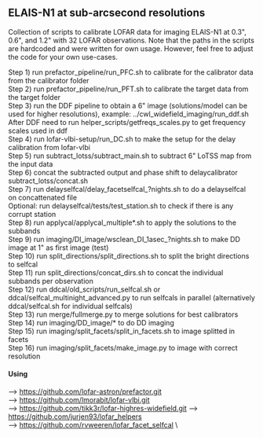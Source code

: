 ## ELAIS-N1 at sub-arcsecond resolutions

Collection of scripts to calibrate LOFAR data for imaging ELAIS-N1 at 0.3", 0.6", and 1.2" with 32 LOFAR observations. 
Note that the paths in the scripts are hardcoded and were written for own usage. 
However, feel free to adjust the code for your own use-cases.

Step 1) run prefactor_pipeline/run_PFC.sh to calibrate for the calibrator data from the calibrator folder \
Step 2) run prefactor_pipeline/run_PFT.sh to calibrate the target data from the target folder \
Step 3) run the DDF pipeline to obtain a 6" image (solutions/model can be used for higher resolutions), example: ../cwl_widefield_imaging/run_ddf.sh \
After DDF need to run helper_scripts/getfreqs_scales.py to get frequency scales used in ddf \
Step 4) run lofar-vlbi-setup/run_DC.sh to make the setup for the delay calibration from lofar-vlbi \
Step 5) run subtract_lotss/subtract_main.sh to subtract 6" LoTSS map from the input data \
Step 6) concat the subtracted output and phase shift to delaycalibrator subtract_lotss/concat.sh \
Step 7) run delayselfcal/delay_facetselfcal_?nights.sh to do a delayselfcal on concattenated file \
Optional: run delayselfcal/tests/test_station.sh to check if there is any corrupt station \
Step 8) run applycal/applycal_multiple*.sh to apply the solutions to the subbands \
Step 9) run imaging/DI_image/wsclean_DI_1asec_?nights.sh to make DD image at 1" as first image (test) \
Step 10) run split_directions/split_directions.sh to split the bright directions to selfcal \
Step 11) run split_directions/concat_dirs.sh to concat the individual subbands per observation \
Step 12) run ddcal/old_scripts/run_selfcal.sh or ddcal/selfcal_multinight_advanced.py to run selfcals in parallel (alternatively ddcal/selfcal.sh for individual selfcals) \
Step 13) run merge/fullmerge.py to merge solutions for best calibrators \
Step 14) run imaging/DD_image/* to do DD imaging \
Step 15) run imaging/split_facets/split_in_facets.sh to image splitted in facets \
Step 16) run imaging/split_facets/make_image.py to image with correct resolution

#### Using
--> https://github.com/lofar-astron/prefactor.git \
--> https://github.com/lmorabit/lofar-vlbi.git \
--> https://github.com/tikk3r/lofar-highres-widefield.git
--> https://github.com/jurjen93/lofar_helpers \
--> https://github.com/rvweeren/lofar_facet_selfcal \